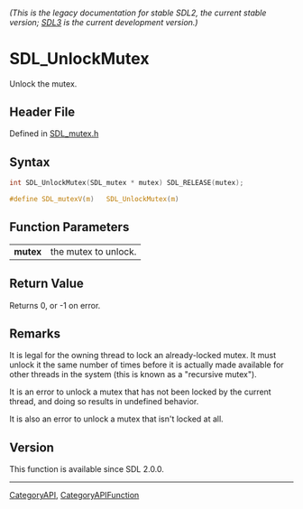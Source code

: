###### (This is the legacy documentation for stable SDL2, the current stable version; [SDL3](https://wiki.libsdl.org/SDL3/) is the current development version.)
# SDL_UnlockMutex

Unlock the mutex.

## Header File

Defined in [SDL_mutex.h](https://github.com/libsdl-org/SDL/blob/SDL2/include/SDL_mutex.h)

## Syntax

```c
int SDL_UnlockMutex(SDL_mutex * mutex) SDL_RELEASE(mutex);

#define SDL_mutexV(m)   SDL_UnlockMutex(m)
```

## Function Parameters

|               |                      |
| ------------- | -------------------- |
| **mutex**     | the mutex to unlock. |

## Return Value

Returns 0, or -1 on error.

## Remarks

It is legal for the owning thread to lock an already-locked mutex. It must
unlock it the same number of times before it is actually made available for
other threads in the system (this is known as a "recursive mutex").

It is an error to unlock a mutex that has not been locked by the current
thread, and doing so results in undefined behavior.

It is also an error to unlock a mutex that isn't locked at all.

## Version

This function is available since SDL 2.0.0.

----
[CategoryAPI](CategoryAPI), [CategoryAPIFunction](CategoryAPIFunction)

